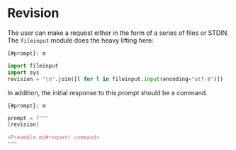 # Revision

The user can make a request either in the form of a series of files or STDIN. The `fileinput` module does the heavy lifting here:

`{#prompt}: m`
```python
import fileinput
import sys
revision = "\n".join([l for l in fileinput.input(encoding="utf-8")])
```

In addition, the initial response to this prompt should be a command.

`{#prompt}: m`
```python
prompt = f"""
{revision}

<Preamble.md#request command>
"""
```

